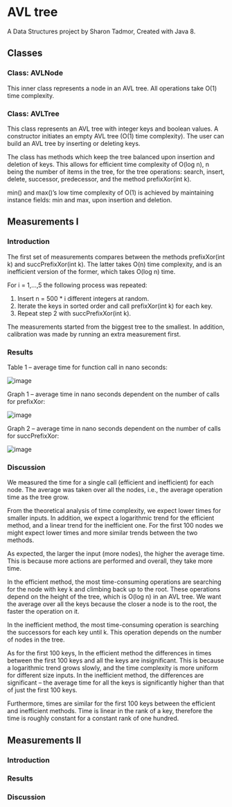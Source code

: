# AVL tree

A Data Structures project by Sharon Tadmor,
Created with Java 8.

## Classes
### Class: AVLNode
This inner class represents a node in an AVL tree. All operations take O(1) time complexity.

### Class: AVLTree
This class represents an AVL tree with integer keys and boolean values.
A constructor initiates an empty AVL tree (O(1) time complexity). The user can build an AVL tree by inserting or deleting keys.

The class has methods which keep the tree balanced upon insertion and deletion of keys. This allows for efficient time complexity of O(log ⁡n), n being the number of items in the tree, for the tree operations: search, insert, delete, successor, predecessor, and the method prefixXor(int k).

min() and max()’s low time complexity of O(1) is achieved by maintaining instance fields: min and max, upon insertion and deletion.

## Measurements I
### Introduction
The first set of measurements compares between the methods prefixXor(int k) and succPrefixXor(int k). The latter takes O(n) time complexity, and is an inefficient version of the former, which takes O(log⁡ n) time.

For i = 1,…,5 the following process was repeated:

1. Insert n = 500 * i different integers at random.
2. Iterate the keys in sorted order and call prefixXor(int k) for each key.
3. Repeat step 2 with succPrefixXor(int k).

The measurements started from the biggest tree to the smallest. In addition, calibration was made by running an extra measurement first.

### Results
Table 1 – average time for function call in nano seconds:

![image](https://user-images.githubusercontent.com/73187826/135727779-b33375d7-2780-42fe-bb98-9f16839045c0.png)

Graph 1 – average time in nano seconds dependent on the number of calls for prefixXor:

![image](https://user-images.githubusercontent.com/73187826/135727806-740fa166-e622-4923-957d-2bc41e167f38.png)

Graph 2 – average time in nano seconds dependent on the number of calls for succPrefixXor:

![image](https://user-images.githubusercontent.com/73187826/135727815-d8a0444a-35f3-43f7-801b-3b1dcbc7e890.png)

### Discussion
We measured the time for a single call (efficient and inefficient) for each node. The average was taken over all the nodes, i.e., the average operation time as the tree grow.

From the theoretical analysis of time complexity, we expect lower times for smaller inputs. In addition, we expect a logarithmic trend for the efficient method, and a linear trend for the inefficient one. For the first 100 nodes we might expect lower times and more similar trends between the two methods.

As expected, the larger the input (more nodes), the higher the average time. This is because more actions are performed and overall, they take more time.

In the efficient method, the most time-consuming operations are searching for the node with key k and climbing back up to the root. These operations depend on the height of the tree, which is O(log⁡ n) in an AVL tree. We want the average over all the keys because the closer a node is to the root, the faster the operation on it.

In the inefficient method, the most time-consuming operation is searching the successors for each key until k. This operation depends on the number of nodes in the tree.

As for the first 100 keys, In the efficient method the differences in times between the first 100 keys and all the keys are insignificant. This is because a logarithmic trend grows slowly, and the time complexity is more uniform for different size inputs. In the inefficient method, the differences are significant – the average time for all the keys is significantly higher than that of just the first 100 keys.

Furthermore, times are similar for the first 100 keys between the efficient and inefficient methods. Time is linear in the rank of a key, therefore the time is roughly constant for a constant rank of one hundred.

## Measurements II
### Introduction

### Results

### Discussion
